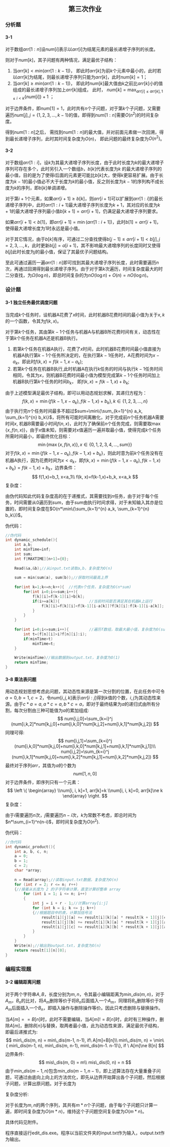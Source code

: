 ## <center>第三次作业</center>

### 分析题

#### 3-1

对于数组$arr[1:n]$设$num[i]$表示以$arr[i]$为结尾元素的最长递增子序列的长度。

则对于$num[k]$，其子问题有两种情况，满足最优子结构：

1. 当$arr[k]<min(arr[1:k-1])$， 即此时$arr[k]$为前$k$个元素中最小的，此时若以$arr[k]$为结尾，则最长递增子序列只能为${arr[k]}$，此时$num[k]=1$；
2. 当$arr[k]\ge min(arr[1:k-1])$， 即此时$num[k]$最大值由$k$之前比$arr[k]$小的值组成的最长递增子序列加上$arr[k]$组成， 此时， $num[k]=\max_{arr[i]\le  arr[k], 1\le i <k}\{num[i]\}+1$ ；

对于边界条件，即$num[1]=1$，此时共有$n$个子问题，对于第$k$个子问题，又需要遍历$num[j], j=\{1, 2, 3, ..., k-1\}$的值，即得到$num[1:n]$需要$O(n^2)$的时间复杂度。

得到$num[1:n]$之后， 需找到$num[1:n]$的最大值，并对前面元素做一次回溯，得到最长递增子序列，此时其时间复杂度为$O(n)$， 即此问题的最终复杂度为$O(n^2)$。

#### 3-2

对于数组$arr[1:i]$，设$k$为其最大递增子序列长度，由于此时长度为$k$的最大递增子序列可存在多个，此时另引入一个数组$b$，$b[k]$代表长度为$k$ 的最大递增子序列的最小值，目的是为了使得$i$后面的元素更可能比$b[k]$大，使得$k$更容易扩展。由于长度为$k-1$的最小值必不大于长度为$k$的最小值，反之则长度为$k-1$的序列构不成长度为$k$的序列，即$b[k]$单调递增。

对于第$i+1$个元素，如果$arr[i+1]\ge b[k]$，则$arr[i+1]$可以扩展到$arr[1:i]$的最长递增子序列中，此时$arr[1:i+1]$最大递增子序列长度为$k+1$，其对应的长度为$k+1$的最大递增子序列最小值$b[k+1]=arr[i+1]$，仍满足最大递增子序列要求。

如果$arr[i+1]<b[1]$，即$arr[i+1]=\min(arr[1:i+1])$，此时$b[1]=arr[i+1]$，使得最大递增长度为$1$时永远是最小值。

对于其它情况，由于$b[k]$有序，可通过二分查找使得$b[j-1]\le arr[i+1]<b[j], j={2, 3, ..., k}$，此时更新$b[j]=a[i+1]$，其不影响最大递增序列的长度同时又使得$b[j]$此时长度为$j$的最小值，保证了其最优子问题结构。

至此可通过遍历一遍$arr[1:n]$即可找到其最大递增子序列长度，此时需要遍历$n$次，再通过回溯得到最长递增子序列。由于对于第$k$次遍历，时间复杂度最大的时二分查找，为$\Omega(\log n)$，即总时间复杂的为$nO(\log n)+O(n)=nO(\log n)$。

### 设计题 

#### 3-1 独立任务最优调度问题 

当完成$k$个任务时，设机器A花费了$x$时间，此时机器B花费时间的最小值为关于$x, k$的一个函数，令其为$f(k, x)$。

对于第$k$个任务，其由第$k-1$个任务与机器A与机器B所花费时间有关，动态性在于第$k$个任务在机器A还是机器B执行。

1. 若第$k$个任务在机器A执行，花费了$x$时间，此时机器B花费时间最小值直接为机器A执行第$k-1$个任务所决定的，在执行第$k-1$任务时，A花费时间为$x-a_k$。即此时$f(k, x)=f(k-1, x-a_k)$;
2. 若第$k$个任务在机器B执行,此时机器A在执行$k$任务的时间与执行$k-1$任务时间相同，令其为$x$，则机器B花费时间最小值为模型完成第$k-1$个任务时间加上机器B执行第$k$个任务的时间$b_k$， 即$f(k, x)=f(k-1, x)+b_k$;

由于上述模型满足最优子结构，即可以用动态规划求解，其递归方程为：
$$
f(k, x)=\min\{f(k-1, x-a_k),f(k-1,x)+b_k\}, k\in \{1, 2, 3,..., n\}
$$
由于执行完$n$个任务时间最多不超过$sum=\min\{\sum_{k=1}^{n} a_k, \sum_{k=1}^{n} b_k\}$，将所有可能时间离散化，对于完成前$n$个任务机器A需要时间$x$, 机器B需要最小时间$f(n, x)$，此时为了确保前$n$个任务完成，则需要取$\max\{x, f(n,x)\}$，由于$x$值未知，则需要对$x$值遍历一遍并取最小值，使得完成$k$个任务所需时间最小，即最终优化目标：
$$
\min\{\max\{x,f(n, x)\}, x\in \{0, 1, 2, 3, 4, ...,sum \}\}
$$
对于$f(k, x)=\min\{f(k-1, x-a_k),f(k-1,x)+b_k\}$，则此时意为前$k$个任务没有在机器A执行，因为花费时间为$x<a_k$，即$f(k, x)=\min\{f(k-1, x-a_k),f(k-1,x)+b_k\}=f(k-1,x)+b_k$，边界条件：
$$
f(1,x)=b_1, x<a_1\\
f(k, x)=f(k-1,x)+b_k, x<a_k
$$
复杂度：

由伪代码知此代码复杂度高的在于递推式，其需要找到$n$任务，由于对于每个任务，时间需要从$0$遍历到$sum$，由于$sum$由执行时间求得，对于未知输入其亦是位置的，即时间复杂度在$O(n*\min\{\sum_{k=1}^{n} a_k, \sum_{k=1}^{n} b_k\})$。

伪代码：

```c++
//伪代码
int dynamic_schedule(){
    int a,b;
    int minTime=inf;
    int sum;
    int f[MAXTIME][n+1]={0};
    
    Read(&a,&b);//从input.txt读取a,b，复杂度为O(n)
    
    sum = min(sum(a), sum(b));//获取时间最高上界
    
    for(int k=1;k<=n;k++){  //代表n个任务，复杂度为O(n*sum)
        for(int i=0;i<=sum;i++){
            f[k][i]=f[k-1][i]+b[k];
            if(i>=a[k]){             //当前时间是否满足其在机器A上运行
                f[k][i]=f[k][i]<f[k-1][i-a[k]]?f[k][i]:f[k-1][i-a[k]];
            }
        }
    }
    
    for(int i=0;i<=sum;i++){         //遍历f数组，取最大最小值，复杂度为O(sum)
        int t=(f[n][i]>i?f[n][i]:i);
        if(minTime>t)               
            minTime=t;
    }
    
    Write(minTime)//输出数据到output.txt，复杂度为O(1)
    return minTime;
}
```

#### 3-8 乘法表问题

用动态规划思想考虑此问题，其动态性来源是第一次分割的位置，在此任务中可令$a=0,b=1,c=2$，令$num[i, j, k]$表示$arr[i:j]$得到$k$值的个数，$i, j$为其动态性来源。由于$c*a=a, a*c=a, b*c=a$，即对于最终结果为$a$的递归式由所有分割，每次分割由三种可能值为$a$的累加组成:
$$
num[i,j,0]=\sum_{k=i}^j (num[i,k,2]*num[k,j,0]+num[i,k,0]*num[k,j,2]+num[i,k,1]*num[k,j,2])
$$
同理可得:
$$
num[i,j,1]=\sum_{k=i}^j (num[i,k,0]*num[k,j,0]+num[i,k,0]*num[k,j,1]+num[i,k,1]*num[k,j,1])\\
num[i,j,2]=\sum_{k=i}^j (num[i,k,1]*num[k,j,0]+num[i,k,2]*num[k,j,1]+num[i,k,2]*num[k,j,2])
$$
最终对于序列$arr$，其值为$a$的个数为
$$
num[1, n, 0]
$$
对于边界条件，即序列只有一个元素：
$$
\left \{
\begin{array}
\\num[i, i, k]=1, arr[k]=k
\\num[i, i, k]=0, arr[k]\ne k
\end{array}
\right.
$$
复杂度：

由于$i$需要遍历$n$次，$j$需要遍历$n-i$次，$k$为常数不考虑，即总时间为$n*\sum_{i=1}^n(n-i)$，即时间复杂度为$O(n^2).$

伪代码：

```C++
//伪代码
int dynamic_product(){
    int a, b, c, n;
    a = 0;
    b = 1;
    c = 2;
    char *array;
        
    n = Read(array);//读取input.txt数据，复杂度为O(n)
    for (int r = 2; r <= n; r++)
    {//接着从长度为 2 的子字符串计算，直至计算好整串 array
        for (int i = 1; i <= n; i++)
        {
            int j = i + r - 1;//计算array[i:j]
            for (int k = i; k <= j; k++)
            {//根据题目中的表，计算加括号法
                result[i][j][a] += result[i][k][a] * result[k + 1][j][c] + result[i][k][b] * result[k + 1][j][c] + result[i][k][c] * result[k + 1][j][a];
                result[i][j][b] += result[i][k][a] * result[k + 1][j][a] + result[i][k][a] * result[k + 1][j][b] + result[i][k][b] * result[k + 1][j][b];
                result[i][j][c] += result[i][k][b] * result[k + 1][j][a] + result[i][k][c] * result[k + 1][j][b] + result[i][k][c] * result[k + 1][j][c];
            }
        }
    }
    Write(n);//输出到output.txt，复杂度为O(n)
    return result[1][n][0];
}
```



### 编程实现题 

#### 3-2 编辑距离问题 

对于两个字符串$A, B$，长度分别为$m, n$，令其最小编辑距离为$min\_dis(m,n)$，对于$A_m，B_n$的比对，将$A_m$删除等价于将$B_n$后面插入一个$A_m$，同理将$B_n$删除等价于将$A_m$后面插入一个$B_n$，即插入操作与删除操作等价。因此只考虑删除与替换操作。

当$A[m]==B[n]$时，此时不需要编辑，当$A[m]!=B[n]$时，此时有三种操作，删除$A[m]$，删除$B[n]$与替换，取两者最小值，此为动态性来源，满足最优子结构，即最后递推式为:
$$
min\_dis(m, n) = min\_dis(m-1, n-1), if\ A[m]=B[n]\\
min\_dis(m, n) =  \min\{ min\_dis(m-1, n), min\_dis(m, n-1), min\_dis(m-1. n-1)\}, if \ A[m]\ne B[n]
$$
边界条件:
$$
mis\_dis(m, 0) = m\\
mis\_dis(0, n) = n
$$
由于$min\_dis(m-1, n)$包含$min\_dis(m-1, n-1)$，即上述算法存在大量重叠子问题，可通过由底向上向上的方法优化，即先从边界开始算出各个子问题，然后根据子问题，计算出原问题。对于长度为

复杂度分析:

对于长度为$m,n$的两个序列，其共有$m*n$个子问题，由于每个子问题只计算一遍，即时间复杂度为$O(m*n)$，维持这个子问题空间复杂度为$O(m*n)$。

具体代码见附件。

程序直接运行edit\_dis.exe​。程序以当前文件夹的input.txt作为输入，output.txt作为输出。
